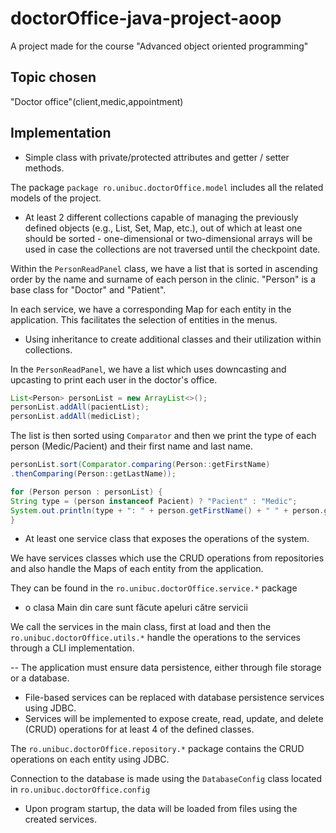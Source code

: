 # doctorOffice-java-project-aoop
A project made for the course "Advanced object oriented programming"

## Topic chosen
"Doctor office"(client,medic,appointment)

## Implementation

- Simple class with private/protected attributes and getter / setter methods.

The package `package ro.unibuc.doctorOffice.model` includes all the related models of the project.

- At least 2 different collections capable of managing the previously defined objects (e.g., List, Set, Map, etc.), out of which at least one should be sorted - one-dimensional or two-dimensional arrays will be used in case the collections are not traversed until the checkpoint date.

Within the `PersonReadPanel` class, we have a list that is sorted in ascending order by the name and surname of each person in the clinic. "Person" is a base class for "Doctor" and "Patient".

In each service, we have a corresponding Map for each entity in the application. This facilitates the selection of entities in the menus.

- Using inheritance to create additional classes and their utilization within collections.

In the `PersonReadPanel`, we have a list which uses downcasting and upcasting to print each user in the doctor's office.

```java
List<Person> personList = new ArrayList<>();
personList.addAll(pacientList);
personList.addAll(medicList);
```

The list is then sorted using `Comparator` and then we print the type of each person (Medic/Pacient) and their first name and last name.

```java
personList.sort(Comparator.comparing(Person::getFirstName)
.thenComparing(Person::getLastName));

for (Person person : personList) {
String type = (person instanceof Pacient) ? "Pacient" : "Medic";
System.out.println(type + ": " + person.getFirstName() + " " + person.getLastName());
}
```

- At least one service class that exposes the operations of the system.

We have services classes which use the CRUD operations from repositories and also handle the Maps of each entity from the application.

They can be found in the `ro.unibuc.doctorOffice.service.*` package

- o clasa Main din care sunt făcute apeluri către servicii

We call the services in the main class, first at load and then the `ro.unibuc.doctorOffice.utils.*` handle the operations to the services through a CLI implementation.

-- The application must ensure data persistence, either through file storage or a database.

- File-based services can be replaced with database persistence services using JDBC.
- Services will be implemented to expose create, read, update, and delete (CRUD) operations for at least 4 of the defined classes.

The `ro.unibuc.doctorOffice.repository.*` package contains the CRUD operations on each entity using JDBC.

Connection to the database is made using the `DatabaseConfig` class located in `ro.unibuc.doctorOffice.config`

- Upon program startup, the data will be loaded from files using the created services.




